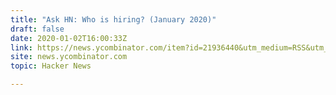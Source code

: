 ```yaml
---
title: "Ask HN: Who is hiring? (January 2020)"
draft: false
date: 2020-01-02T16:00:33Z
link: https://news.ycombinator.com/item?id=21936440&utm_medium=RSS&utm_source=hune
site: news.ycombinator.com
topic: Hacker News  

---
```

